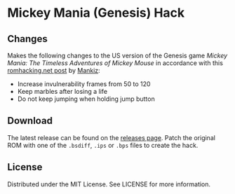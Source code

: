 # Mickey Mania (Genesis) Hack

## Changes

Makes the following changes
to the US version of the Genesis game
*Mickey Mania: The Timeless Adventures of Mickey Mouse*
in accordance with this
[romhacking.net post](https://www.romhacking.net/forum/index.php?msg=461430)
by
[Mankiz](https://www.romhacking.net/forum/index.php?action=profile;u=168505):

* Increase invulnerability frames from 50 to 120
* Keep marbles after losing a life
* Do not keep jumping when holding jump button

## Download
The latest release can be found on the
[releases page](https://github.com/lightbulb-sun/mickeymania-hack/releases).
Patch the original ROM with one of the `.bsdiff`, `.ips` or `.bps` files
to create the hack.

## License
Distributed under the MIT License. See LICENSE for more information.
